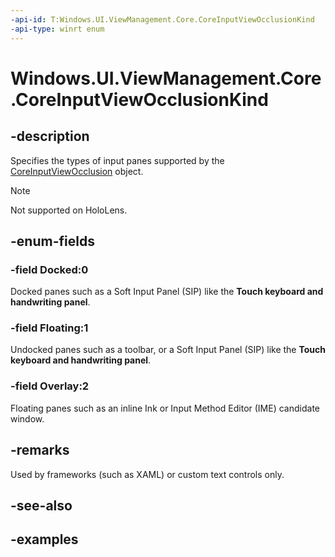 ```yaml
---
-api-id: T:Windows.UI.ViewManagement.Core.CoreInputViewOcclusionKind
-api-type: winrt enum
---
```


<!-- Enumeration syntax.
public enum CoreInputViewOcclusionKind : int 
-->

# Windows.UI.ViewManagement.Core.CoreInputViewOcclusionKind

## -description

Specifies the types of input panes supported by the [CoreInputViewOcclusion](coreinputviewocclusion.md) object.

> [!NOTE]
> Not supported on HoloLens.

## -enum-fields

### -field Docked:0

Docked panes such as a Soft Input Panel (SIP) like the **Touch keyboard and handwriting panel**.

### -field Floating:1

Undocked panes such as a toolbar, or a Soft Input Panel (SIP) like the **Touch keyboard and handwriting panel**.

### -field Overlay:2

Floating panes such as an inline Ink or Input Method Editor (IME) candidate window.

## -remarks

Used by frameworks (such as XAML) or custom text controls only.

## -see-also

## -examples
